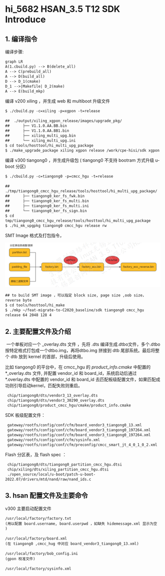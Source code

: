 
#  hi_5682 HSAN_3.5 T12 SDK Introduce

## 1. 编译指令
编译步骤:

```mermaid
graph LR
A(1.cbuild.py) --> B(delete_all)
A --> C(prebuild_all)
A --> D(build_all)
D --> D_1(cmake)
D_1 -->|Makefile| D_2(make)
A --> E(build_mkp)
```

编译 v200 xiling ，并生成 web 和 multiboot 升级文件

```shell
$ ./cbuild.py -c=xiling -p=xgpon -t=release

##  ./output/xiling_xgpon_release/images/upgrade_pkg/
##		├── V1.1.0.AA.BB.bin  
##		├── V1.1.0.AA.BB1.bin  
##		├── xiling_multi_upg.bin  
##		└── xiling_multi_upg.ini
$ cd tools/hosttool/hi_multi_upg_package
$ ./make_upgrade_package xiling xgpon release /work/cpe-hisi/sdk xgpon
```

编译 v300 tiangong0 ，并生成升级包 (  tiangong0 不支持 bootram 方式升级 u-boot 分区) 

```shell
$ ./cbuild.py -c=tiangong0 -p=cmcc_hgu -t=release

## ./tmp/tiangong0_cmcc_hgu_release/tools/hosttool/hi_multi_upg_package/
##		├── tiangong0_ker_fs_fwk.bin
##		├── tiangong0_ker_fs_multi.bin
##		├── tiangong0_ker_fs_multi.ini
##		└── tiangong0_ker_fs_sign.bin
$ cd tmp/tiangong0_cmcc_hgu_release/tools/hosttool/hi_multi_upg_package
$ ./hi_mk_upgpkg tiangong0 cmcc_hgu release rw
```

SMT Image 格式及打包指令，

![smt](../img/hsan_t12_smt.bmp)

```shell
## to build SMT image ，可以指定 block size, page size ,oob size，reverse byte
$ cd tools/hosttool/hi_make
$ ./mkp ~/feat-migrate-to-C2020_baseline/sdk tiangong0 cmcc_hgu release 64 2048 128 4
```



## 2. 主要配置文件及介绍

​	一个单板对应一个  _overlay.dts 文件 ，先将 .dts 编译生成.dtbo文件，多个.dtbo 按特定格式打包成一个dtbo.img，再将dtbo.img 拼接到 dtb 尾部系统。最后将整个 dtb 放到 kernel 的首部，升级后使用。 

比如 tiangong0 的平台中，在  cmcc_hgu 的 *product_info.cmake*  中配置的  *_overlay.dts 文件, 并配置 vendor_id 和 board_id，系统启动后通过 *.overlay.dts 中配置的 vendor_id 和 board_id 去匹配板级配置文件，如果匹配成功则引导启动kernel，匹配失败则重启。

```text
 chip/tiangong0/dts/vendor3_13_overlay.dts
 chip/tiangong0/dts/vendor3_30290_overlay.dts
 chip/tiangong0/product_cmcc_hgu/cmake/product_info.cmake
```

SDK 板级配置文件：

```text
 gateway/rootfs/config/conf/cfm/board_vendor3_tiangong0_13.xml
 gateway/rootfs/config/conf/cfm/board_vendor3_tiangong0_197264.xml
 gateway/rootfs/config/conf/cfm/board_vendor3_tiangong0_197264.xml
 gateway/rootfs/config/conf/cfm/sysinfo.xml
 gateway/rootfs/config/conf/cfm/preconfig/cmcc_smart_jt_4_0_1_0_2.xml
```
Flash 分区表，及 flash spec ：

```text
 chip/tiangong0/dts/tiangong0_partition_cmcc_hgu.dtsi
 chip/xiling/dts/xiling_partition_cmcc_hgu.dtsi
 ./open_source/local/u-boot/patch-u-boot-2022.07/drivers/mtd/nand/raw/nand_ids.c
```



## 3.  hsan 配置文件及主要命令

v300 主要启动配置文件

```text
/usr/local/factory/factory.txt 
(用以配置 board.username, board.userpwd ，如缺失 hidemessage.xml 显示为空 )

/usr/local/factory/board.xml
(在 tiangong0 ,cmcc_hug 中对应 board_vendor3_tiangong0_13.xml)

/usr/local/factory/bob_config.ini
(gpon 校准文件)

/usr/local/factory/sysinfo.xml
```